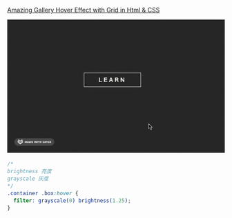 [Amazing Gallery Hover Effect with Grid in Html & CSS](https://www.youtube.com/watch?v=-9vp6PyBZdE&ab_channel=OnlineTutorials)

![](demo.gif)

```css
/* 
brightness 亮度 
grayscale 灰度
*/
.container .box:hover {
  filter: grayscale(0) brightness(1.25);
}
```
